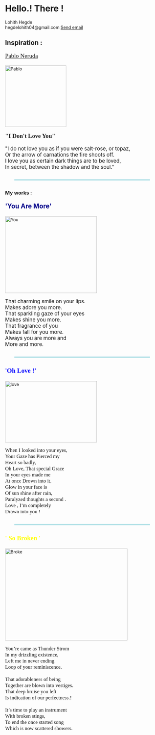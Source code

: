 
<html lang="en"> 
 <head>
 <meta charset="UTF-8">
 <link rel="shortcut icon" type="image/jpg" href="https://www.livingmags.info/wp-content/uploads/final-insp-in-iso-03-1.png">
 </head>
 <body>
 <h1>Hello.! There !</h1>
 <p>
     Lohith Hegde <br>
	 hegdelohith04@gmail.com
	 <a href="mailto:hegdelohith04@gmail.com">Send email</a> 
<h2> Inspiration : </h2>	 
<p style="font-size:140%; font-family:impact; text-decoration:underline;"> Pablo Neruda</p>
<img src="https://ap-pics2.gotpoem.com/ap-pics/user/4912/321big.jpg?downloadjpg978" alt="Pablo" width="200" height="200">
<p style="font-size:140%; font-weight:bold; font-family:tahoma;"> "I Don't Love You"</p>
<p style="font-size:120%; margin-top:10px ;"> 
"I do not love you as if you were salt-rose, or topaz,<br>
Or the arrow of carnations the fire shoots off.<br>
I love you as certain dark things are to be loved,<br>
In secret, between the shadow and the soul."<br> </p>
<p style=" border: 2px solid powderblue; margin:30px">
 <h3>My works : </h3>
 <p style="font-size:150%; font-weight:bold; color:darkblue"> 'You Are More'</p>
 <img src="https://images.unsplash.com/photo-1536063211352-0b94219f6212?ixid=MnwxMjA3fDB8MHxwaG90by1wYWdlfHx8fGVufDB8fHx8&ixlib=rb-1.2.1&auto=format&fit=crop&w=334&q=80" alt="You" width="300" height="250">
<p style="font-size:120%; ">
 That charming smile on your lips.<br>
 Makes adore you more.<br>
 That sparkling gaze of your eyes<br>
 Makes shine you more.<br>
 That fragrance of you<br>
 Makes fall for you more.<br>
 Always you are more and<br>
 More and more.<br></p>
 <p style="border:2px solid powderblue; margin:30px">
 <p style="font-size:150%; font-family:Perpetua; font-weight:bold; color:blue;" > 'Oh Love !'</p>
 <img src="https://hdwallpaperim.com/wp-content/uploads/2017/08/26/206320-women-nature-mountain-grass-river-748x503.jpg" alt="love" width="300" height="200">
 <p style="font-size:120%; font-family:Tw Cen MT; margin:30px: font-weight:bold;">
 When I looked into your eyes,<br>
Your Gaze has Pierced my <br>
Heart so badly,<br>
Oh Love, That special Grace <br>
In your eyes made me<br>
At once Drown into it.<br>
Glow in your face is <br>
Of sun shine after rain,<br>
 Paralyzed thoughts a second .<br>
Love , I’m completely <br>
Drawn into you ! </p>
<p style="border:2px solid powderblue; margin:30px">
	 <p style="font-size:150%; font-family:Perpetua; font-weight:bold; color:yellow;" > ' So Broken '</p>
<img src="https://www.imagediamond.com/blog/wp-content/uploads/2019/01/sad-boy14.jpg" alt="Broke" width="400" height="300">
<p style="font-size:120%; font-family:impact; margin:30px: font-weight:bold;">
You’re came as Thunder Strom<br>
 In my drizzling existence,<br>
Left me in never ending <br>
Loop of your reminiscence.<br>
<br>
That adorableness of being<br>
Together are blown into vestiges.<br>
That deep bruise you left<br>
Is indication  of our perfectness.!<br>
<br>
It’s time to play an instrument <br>
With broken stings,<br>
To end the once started song <br>
Which is now scattered  showers. </p>


